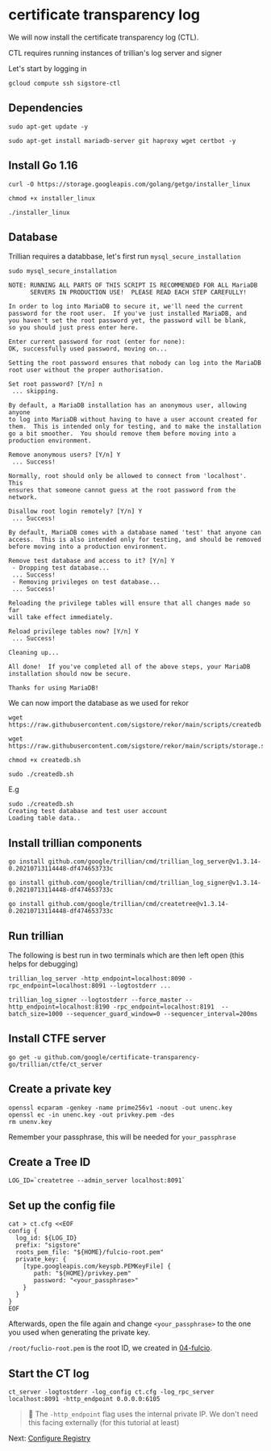 # certificate transparency log

We will now install the certificate transparency log (CTL).

CTL requires running instances of trillian's log server and signer

Let's start by logging in

```
gcloud compute ssh sigstore-ctl
```

## Dependencies

```
sudo apt-get update -y
```

```
sudo apt-get install mariadb-server git haproxy wget certbot -y
```

## Install Go 1.16

```
curl -O https://storage.googleapis.com/golang/getgo/installer_linux
```

```
chmod +x installer_linux
```

```
./installer_linux
```

## Database

Trillian requires a databbase, let's first run `mysql_secure_installation`

```
sudo mysql_secure_installation

NOTE: RUNNING ALL PARTS OF THIS SCRIPT IS RECOMMENDED FOR ALL MariaDB
      SERVERS IN PRODUCTION USE!  PLEASE READ EACH STEP CAREFULLY!

In order to log into MariaDB to secure it, we'll need the current
password for the root user.  If you've just installed MariaDB, and
you haven't set the root password yet, the password will be blank,
so you should just press enter here.

Enter current password for root (enter for none):
OK, successfully used password, moving on...

Setting the root password ensures that nobody can log into the MariaDB
root user without the proper authorisation.

Set root password? [Y/n] n
 ... skipping.

By default, a MariaDB installation has an anonymous user, allowing anyone
to log into MariaDB without having to have a user account created for
them.  This is intended only for testing, and to make the installation
go a bit smoother.  You should remove them before moving into a
production environment.

Remove anonymous users? [Y/n] Y
 ... Success!

Normally, root should only be allowed to connect from 'localhost'.  This
ensures that someone cannot guess at the root password from the network.

Disallow root login remotely? [Y/n] Y
 ... Success!

By default, MariaDB comes with a database named 'test' that anyone can
access.  This is also intended only for testing, and should be removed
before moving into a production environment.

Remove test database and access to it? [Y/n] Y
 - Dropping test database...
 ... Success!
 - Removing privileges on test database...
 ... Success!

Reloading the privilege tables will ensure that all changes made so far
will take effect immediately.

Reload privilege tables now? [Y/n] Y
 ... Success!

Cleaning up...

All done!  If you've completed all of the above steps, your MariaDB
installation should now be secure.

Thanks for using MariaDB!
```

We can now import the database as we used for rekor

```
wget https://raw.githubusercontent.com/sigstore/rekor/main/scripts/createdb.sh
```

```
wget https://raw.githubusercontent.com/sigstore/rekor/main/scripts/storage.sql
```

```
chmod +x createdb.sh
```

```
sudo ./createdb.sh
```

E.g 

```
sudo ./createdb.sh
Creating test database and test user account
Loading table data..
```

## Install trillian components

```
go install github.com/google/trillian/cmd/trillian_log_server@v1.3.14-0.20210713114448-df474653733c
```

```
go install github.com/google/trillian/cmd/trillian_log_signer@v1.3.14-0.20210713114448-df474653733c
```

```
go install github.com/google/trillian/cmd/createtree@v1.3.14-0.20210713114448-df474653733c
```

## Run trillian

The following is best run in two terminals which are then left open (this helps for debugging)

```
trillian_log_server -http_endpoint=localhost:8090 -rpc_endpoint=localhost:8091 --logtostderr ...
```

```
trillian_log_signer --logtostderr --force_master --http_endpoint=localhost:8190 -rpc_endpoint=localhost:8191  --batch_size=1000 --sequencer_guard_window=0 --sequencer_interval=200ms
```

## Install CTFE server

```
go get -u github.com/google/certificate-transparency-go/trillian/ctfe/ct_server
```

## Create a private key

```
openssl ecparam -genkey -name prime256v1 -noout -out unenc.key
openssl ec -in unenc.key -out privkey.pem -des
rm unenv.key
```

Remember your passphrase, this will be needed for `your_passphrase`
## Create a Tree ID

```
LOG_ID=`createtree --admin_server localhost:8091`
```

## Set up the config file


```
cat > ct.cfg <<EOF
config {
  log_id: ${LOG_ID}
  prefix: "sigstore"
  roots_pem_file: "${HOME}/fulcio-root.pem"
  private_key: {
    [type.googleapis.com/keyspb.PEMKeyFile] {
       path: "${HOME}/privkey.pem"
       password: "<your_passphrase>"
    }
  }
}
EOF
```

Afterwards, open the file again and change `<your_passphrase>` to the one you used
when generating the private key.


`/root/fuclio-root.pem` is the root ID, we created in [04-fulcio](04-fulcio.md).

## Start the CT log

```
ct_server -logtostderr -log_config ct.cfg -log_rpc_server localhost:8091 -http_endpoint 0.0.0.0:6105
```

> 📝 The `-http_endpoint` flag uses the internal private IP. We don't need this facing externally
  (for this tutorial at least)

Next: [Configure Registry](08-configure-registry.md)

